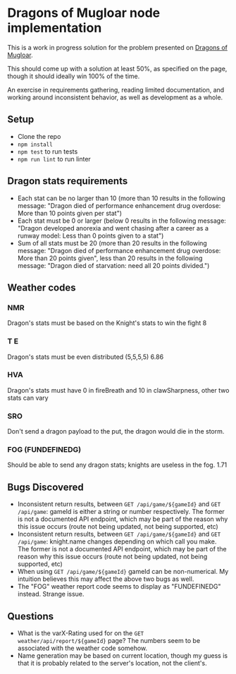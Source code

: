 # Dragons of Mugloar node implementation #

This is a work in progress solution for the problem presented on [Dragons of Mugloar](http://www.dragonsofmugloar.com/).

This should come up with a solution at least 50%, as specified on the page, though it should ideally win 100% of the time.

An exercise in requirements gathering, reading limited documentation, and working around inconsistent behavior, as well as development as a whole.

## Setup ##
* Clone the repo
* `npm install`
* `npm test` to run tests
* `npm run lint` to run linter

## Dragon stats requirements ##
* Each stat can be no larger than 10 (more than 10 results in the following message: "Dragon died of performance enhancement drug overdose: More than 10 points given per stat")
* Each stat must be 0 or larger (below 0 results in the following message: "Dragon developed anorexia and went chasing after a career as a runway model: Less than 0 points given to a stat")
* Sum of all stats must be 20 (more than 20 results in the following message: "Dragon died of performance enhancement drug overdose: More than 20 points given", less than 20 results in the following message: "Dragon died of starvation: need all 20 points divided.")

## Weather codes ##
### NMR ###
Dragon's stats must be based on the Knight's stats to win the fight
<varX-Rating>8</varX-Rating>

### T E ###
Dragon's stats must be even distributed (5,5,5,5)
<varX-Rating>6.86</varX-Rating>

### HVA ###
Dragon's stats must have 0 in fireBreath and 10 in clawSharpness, other two stats can vary

### SRO ###
Don't send a dragon payload to the put, the dragon would die in the storm.

### FOG (FUNDEFINEDG) ###
Should be able to send any dragon stats; knights are useless in the fog.
<varX-Rating>1.71</varX-Rating>

## Bugs Discovered ##
* Inconsistent return results, between `GET /api/game/${gameId}` and `GET /api/game`: gameId is either a string or number respectively. The former is not a documented API endpoint, which may be part of the reason why this issue occurs (route not being updated, not being supported, etc)
* Inconsistent return results, between `GET /api/game/${gameId}` and `GET /api/game`: knight.name changes depending on which call you make. The former is not a documented API endpoint, which may be part of the reason why this issue occurs (route not being updated, not being supported, etc)
* When using `GET /api/game/${gameId}` gameId can be non-numerical. My intuition believes this may affect the above two bugs as well.
* The "FOG" weather report code seems to display as "FUNDEFINEDG" instead. Strange issue.

## Questions ##
* What is the varX-Rating used for on the `GET weather/api/report/${gameId}` page? The numbers seem to be associated with the weather code somehow.
* Name generation may be based on current location, though my guess is that it is probably related to the server's location, not the client's.
